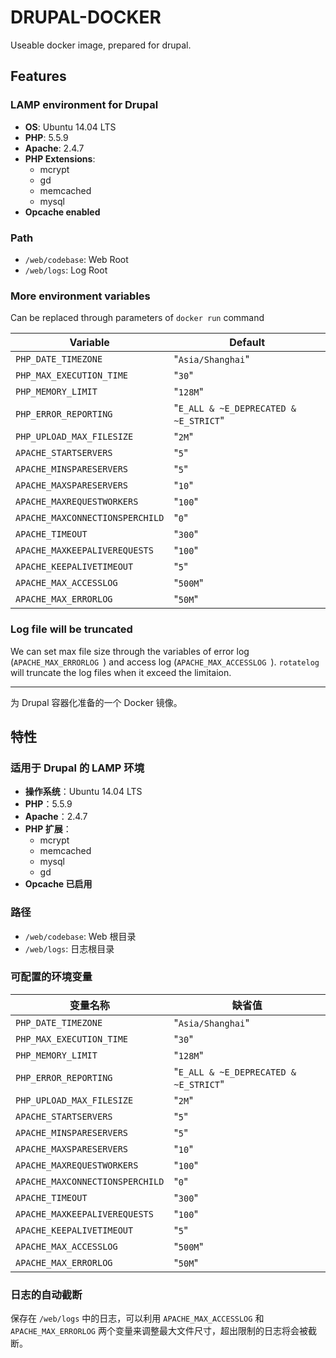# DRUPAL-DOCKER

Useable docker image, prepared for drupal.

## Features

### LAMP environment for Drupal

- **OS**: Ubuntu 14.04 LTS
- **PHP**: 5.5.9
- **Apache**: 2.4.7
- **PHP Extensions**:
  - mcrypt
  - gd
  - memcached
  - mysql
- **Opcache enabled**

### Path

- `/web/codebase`: Web Root
- `/web/logs`: Log Root

### More environment variables

Can be replaced through parameters of `docker run` command

|Variable|Default|
|---|---|
|`PHP_DATE_TIMEZONE`|"`Asia/Shanghai`"|
|`PHP_MAX_EXECUTION_TIME`|"`30`"|
|`PHP_MEMORY_LIMIT`|"`128M`"|
|`PHP_ERROR_REPORTING`|"`E_ALL & ~E_DEPRECATED & ~E_STRICT`"|
|`PHP_UPLOAD_MAX_FILESIZE`|"`2M`"|
|`APACHE_STARTSERVERS`|"`5`"|
|`APACHE_MINSPARESERVERS`|"`5`"|
|`APACHE_MAXSPARESERVERS`|"`10`"|
|`APACHE_MAXREQUESTWORKERS`|"`100`"|
|`APACHE_MAXCONNECTIONSPERCHILD`|"`0`"|
|`APACHE_TIMEOUT`|"`300`"|
|`APACHE_MAXKEEPALIVEREQUESTS`|"`100`"|
|`APACHE_KEEPALIVETIMEOUT`|"`5`"|
|`APACHE_MAX_ACCESSLOG`|"`500M`"|
|`APACHE_MAX_ERRORLOG`|"`50M`"|

### Log file will be truncated

We can set max file size through the variables of error log (`APACHE_MAX_ERRORLOG `) and access log (`APACHE_MAX_ACCESSLOG `). `rotatelog` will truncate the log files when it exceed the limitaion.

---

为 Drupal 容器化准备的一个 Docker 镜像。

## 特性

### 适用于 Drupal 的 LAMP 环境

- **操作系统**：Ubuntu 14.04 LTS
- **PHP**：5.5.9
- **Apache**：2.4.7
- **PHP 扩展**：
  - mcrypt
  - memcached
  - mysql
  - gd
- **Opcache 已启用**

### 路径

- `/web/codebase`: Web 根目录
- `/web/logs`: 日志根目录

### 可配置的环境变量

|变量名称|缺省值|
|---|---|
|`PHP_DATE_TIMEZONE`|"`Asia/Shanghai`"|
|`PHP_MAX_EXECUTION_TIME`|"`30`"|
|`PHP_MEMORY_LIMIT`|"`128M`"|
|`PHP_ERROR_REPORTING`|"`E_ALL & ~E_DEPRECATED & ~E_STRICT`"|
|`PHP_UPLOAD_MAX_FILESIZE`|"`2M`"|
|`APACHE_STARTSERVERS`|"`5`"|
|`APACHE_MINSPARESERVERS`|"`5`"|
|`APACHE_MAXSPARESERVERS`|"`10`"|
|`APACHE_MAXREQUESTWORKERS`|"`100`"|
|`APACHE_MAXCONNECTIONSPERCHILD`|"`0`"|
|`APACHE_TIMEOUT`|"`300`"|
|`APACHE_MAXKEEPALIVEREQUESTS`|"`100`"|
|`APACHE_KEEPALIVETIMEOUT`|"`5`"|
|`APACHE_MAX_ACCESSLOG`|"`500M`"|
|`APACHE_MAX_ERRORLOG`|"`50M`"|

### 日志的自动截断

保存在 `/web/logs` 中的日志，可以利用 `APACHE_MAX_ACCESSLOG` 和 `APACHE_MAX_ERRORLOG` 两个变量来调整最大文件尺寸，超出限制的日志将会被截断。
